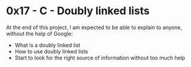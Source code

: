 # 0x17 - C - Doubly linked lists

At the end of this project, I am expected to be able to explain to anyone, without the help of Google:
* What is a doubly linked list
* How to use doubly linked lists
* Start to look for the right source of information without too much help
